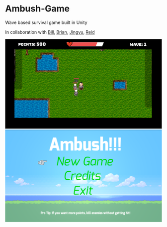 # Ambush-Game
Wave based survival game built in Unity

In collaboration with [Bill](https://github.com/qinqi-wang), [Brian](https://github.com/bkcan), [Jingyu](https://github.com/jingyulu94), [Reid](https://github.com/paradox7jcr)

![Gamplay pic](Gameplay.PNG)
![Main Menu pic](Main%20Menu.PNG)
